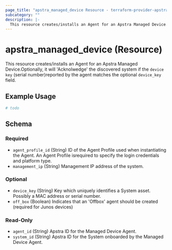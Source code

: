 ```yaml
---
page_title: "apstra_managed_device Resource - terraform-provider-apstra"
subcategory: ""
description: |-
  This resource creates/installs an Agent for an Apstra Managed Device.Optionally, it will 'Acknolwedge' the discovered system if the device key (serial number)reported by the agent matches the optional device_key field.
---
```


# apstra_managed_device (Resource)

This resource creates/installs an Agent for an Apstra Managed Device.Optionally, it will 'Acknolwedge' the discovered system if the `device key` (serial number)reported by the agent matches the optional `device_key` field.

## Example Usage

```terraform
# todo
```

<!-- schema generated by tfplugindocs -->
## Schema

### Required

- `agent_profile_id` (String) ID of the Agent Profile used when instantiating the Agent. An Agent Profile isrequired to specify the login credentials and platform type.
- `management_ip` (String) Management IP address of the system.

### Optional

- `device_key` (String) Key which uniquely identifies a System asset. Possibly a MAC address or serial number.
- `off_box` (Boolean) Indicates that an 'Offbox' agent should be created (required for Junos devices)

### Read-Only

- `agent_id` (String) Apstra ID for the Managed Device Agent.
- `system_id` (String) Apstra ID for the System onboarded by the Managed Device Agent.

